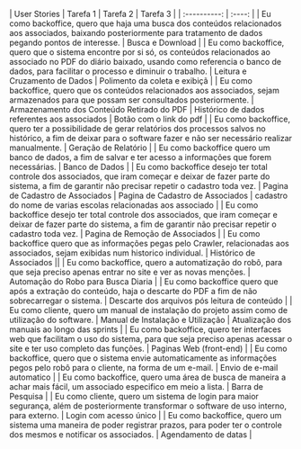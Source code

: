 | User Stories | Tarefa 1 | Tarefa 2 | Tarefa 3 |
| :----------: | :----: | 
| Eu como backoffice, quero que haja uma busca dos conteúdos relacionados aos associados, baixando posteriormente para tratamento de dados pegando pontos de interesse. | Busca e Download |
| Eu como backoffice, quero que o sistema encontre por si só, os conteúdos relacionados ao associado no PDF do diário baixado, usando como referencia o banco de dados, para facilitar o processo e diminuir o trabalho. | Leitura e Cruzamento de Dados | Polimento da coleta e exibiçã | 
| Eu como backoffice, quero que os conteúdos relacionados aos associados, sejam armazenados para que possam ser consultados posteriormente. | Armazenamento dos Conteúdo Retirado do PDF | Histórico de dados referentes aos associados | Botão com o link do pdf |
| Eu como backoffice, quero ter a possibilidade de gerar relatórios dos processos salvos no histórico, a fim de deixar para o software fazer e não ser necessário realizar manualmente. | Geração de Relatório |
| Eu como backoffice quero um banco de dados, a fim de salvar e ter acesso a informações que forem necessárias. | Banco de Dados |
| Eu como backoffice desejo ter total controle dos associados, que iram começar e deixar de fazer parte do sistema, a fim de garantir não precisar repetir o cadastro toda vez. | Pagina de Cadastro de Associados | Pagina de Cadastro de Associados | cadastro do nome de varias escolas relacionadas aos associado | 
| Eu como backoffice desejo ter total controle dos associados, que iram começar e deixar de fazer parte do sistema, a fim de garantir não precisar repetir o cadastro toda vez. | Pagina de Remoção de Associados | 
| Eu como backoffice quero que as informações pegas pelo Crawler, relacionadas aos associados, sejam exibidas num historico individual. | Histórico de Associados || 
| Eu como backoffice, quero a automatização do robô, para que seja preciso apenas entrar no site e ver as novas menções. | Automação do Robo para Busca Diaria | 
| Eu como backoffice quero que após a extração do conteúdo, haja o descarte do PDF a fim de não sobrecarregar o sistema. | Descarte dos arquivos pós leitura de conteúdo | 
| Eu como cliente, quero um manual de instalação do projeto assim como de utilização do software. | Manual de Instalação e Utilização | Atualização dos manuais ao longo das sprints |
| Eu como backoffice, quero ter interfaces web que facilitam o uso do sistema, para que seja preciso apenas acessar o site e ter uso completo das funções. | Paginas Web (front-end) | 
| Eu como backoffice, quero que o sistema envie automaticamente as informações pegos pelo robô para o cliente, na forma de um e-mail. | Envio de e-mail automatico |
| Eu como backoffice, quero uma área de busca de maneira a achar mais fácil, um associado especifico em meio a lista. | Barra de Pesquisa |
| Eu como cliente, quero um sistema de login para maior segurança, além de posteriormente transformar o software de uso interno, para externo. | Login com acesso único |
| Eu como backoffice, quero um sistema uma maneira de poder registrar prazos, para poder ter o controle dos mesmos e notificar os associados. | Agendamento de datas | 

















